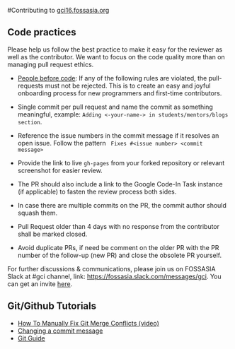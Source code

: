 #Contributing to [gci16.fossasia.org](http://gci16.fossasia.org/)

## Code practices

Please help us follow the best practice to make it easy for the reviewer as well as the contributor.
We want to focus on the code quality more than on managing pull request ethics.

* [People before code](http://hintjens.com/blog:95): If any of the following rules are violated, the pull-requests must not be rejected. This is to create an easy and joyful onboarding process for new programmers and first-time contributors.

* Single commit per pull request and name the commit as something meaningful, example: `Adding <-your-name-> in students/mentors/blogs section`.

* Reference the issue numbers in the commit message if it resolves an open issue. Follow the pattern ``` Fixes #<issue number> <commit message>```

* Provide the link to live `gh-pages` from your forked repository or relevant screenshot for easier review.

* The PR should also include a link to the Google Code-In Task instance (if applicable) to fasten the review process both sides.

* In case there are multiple commits on the PR, the commit author should squash them.

* Pull Request older than 4 days with no response from the contributor shall be marked closed.

* Avoid duplicate PRs, if need be comment on the older PR with the PR number of the follow-up (new PR) and close the obsolete PR yourself.

For further discussions & communications, please join us on FOSSASIA Slack at #gci channel, link: https://fossasia.slack.com/messages/gci.
You can get an invite [here](http://fossasia-slack.herokuapp.com/).


## Git/Github Tutorials

* [How To Manually Fix Git Merge Conflicts (video)](https://www.youtube.com/watch?v=g8BRcB9NLp4) 
* [Changing a commit message](https://help.github.com/articles/changing-a-commit-message/)
* [Git Guide](http://rogerdudler.github.io/git-guide/)
